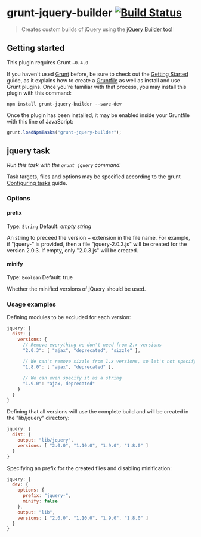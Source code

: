 # grunt-jquery-builder [![Build Status](https://travis-ci.org/gustavohenke/grunt-jquery-builder.png?branch=master)](https://travis-ci.org/gustavohenke/grunt-jquery-builder)
> Creates custom builds of jQuery using the [jQuery Builder tool](projects.jga.me/jquery-builder/)

## Getting started
This plugin requires Grunt `~0.4.0`

If you haven't used [Grunt](http://gruntjs.com/) before, be sure to check out the [Getting Started](http://gruntjs.com/getting-started) guide, as it explains how to create a [Gruntfile](http://gruntjs.com/sample-gruntfile) as well as install and use Grunt plugins. Once you're familiar with that process, you may install this plugin with this command:

```shell
npm install grunt-jquery-builder --save-dev
```

Once the plugin has been installed, it may be enabled inside your Gruntfile with this line of JavaScript:

```js
grunt.loadNpmTasks("grunt-jquery-builder");
```

## jquery task
_Run this task with the `grunt jquery` command._

Task targets, files and options may be specified according to the grunt [Configuring tasks](http://gruntjs.com/configuring-tasks) guide.

### Options

#### prefix
Type: `String`
Default: _empty string_

An string to preceed the version + extension in the file name. For example, if "jquery-" is provided, then a file "jquery-2.0.3.js" will be created for the version 2.0.3.
If empty, only "2.0.3.js" will be created.

#### minify
Type: `Boolean`
Default: true

Whether the minified versions of jQuery should be used.


### Usage examples

Defining modules to be excluded for each version:

```js
jquery: {
  dist: {
    versions: {
      // Remove everything we don't need from 2.x versions
      "2.0.3": [ "ajax", "deprecated", "sizzle" ],
      
      // We can't remove sizzle from 1.x versions, so let's not specify it
      "1.8.0": [ "ajax", "deprecated" ],
      
      // We can even specify it as a string
      "1.9.0": "ajax, deprecated"
    }
  }
}
```

Defining that all versions will use the complete build and will be created in the "lib/jquery" directory:

```js
jquery: {
  dist: {
    output: "lib/jquery",
    versions: [ "2.0.0", "1.10.0", "1.9.0", "1.8.0" ]
  }
}
```

Specifying an prefix for the created files and disabling minification:

```js
jquery: {
  dev: {
    options: {
      prefix: "jquery-",
      minify: false
    },
    output: "lib",
    versions: [ "2.0.0", "1.10.0", "1.9.0", "1.8.0" ]
  }
}
```
